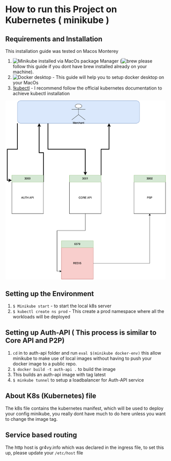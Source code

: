 # How to run this Project on Kubernetes ( minikube )

## Requirements and Installation

This installation guide was tested on Macos Monterey

1. ![Minikube](https://formulae.brew.sh/formula/minikube) installed via MacOs package Manager (![brew](https://www.digitalocean.com/community/tutorials/how-to-install-and-use-homebrew-on-macos) please follow this guide if you dont have brew installed already on your machine). 
2. ![Docker desktop](https://docs.docker.com/desktop/mac/install/) - This guide will help you to setup docker desktop on your MacOs
3. [!kubectl](https://kubernetes.io/docs/tasks/tools/install-kubectl-macos/) - I recommend follow the official kubernetes documentation to achieve kubectl installation




![Architectural Diagram](https://github.com/dapseen/platform-challenge/blob/main/platfrom%20challenge.drawio.png)


## Setting up the Environment

1. `$ Minikube start` - to start the local k8s server
2. `$ kubectl create ns prod` - This create a prod namespace where all the workloads will be deployed 


## Setting up Auth-API ( This process is similar to Core API and P2P)

1. `cd` in to auth-api folder and run `eval $(minikube docker-env)` this allow minikube to make use of local images without having to push your docker image to a public repo.
2. `$ docker build -t auth-api .` to build the image
3. This builds an auth-api image with tag latest
4. `$ minkube tunnel` to setup a loadbalancer for Auth-API service

## About K8s (Kubernetes) file

The k8s file contains the kubernetes manifest, which will be used to deploy your config minikube, you really dont have much to do here unless you want to change the image tag.


## Service based routing

The http host is gr4vy.info which was declared in the ingress file, to set this up, please update your `/etc/host` file







